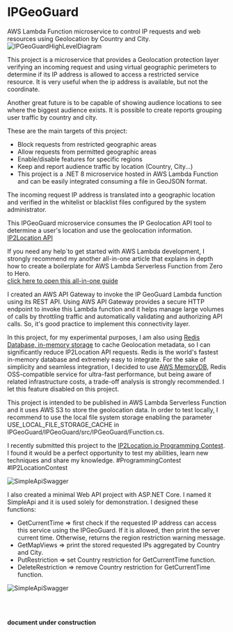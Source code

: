 # IPGeoGuard
AWS Lambda Function microservice to control IP requests and web resources using Geolocation by Country and City.<br/>
![IPGeoGuardHighLevelDiagram](https://sabsfilho.github.io/dev/assets/img/pcb/IPGeoGuard.jpg)

This project is a microservice that provides a Geolocation protection layer verifying an incoming request and using virtual geographic perimeters to determine if its IP address is allowed to access a restricted service resource. It is very useful when the ip address is available, but not the coordinate.<br/>

Another great future is to be capable of showing audience locations to see where the biggest audience exists. It is possible to create reports grouping user traffic by country and city.<br/>

These are the main targets of this project:
- Block requests from restricted geographic areas<br/>
- Allow requests from permitted geographic areas<br/>
- Enable/disable features for specific regions<br/>
- Keep and report audience traffic by location (Country, City...)<br/>
- This project is a .NET 8 microservice hosted in AWS Lambda Function and can be easily integrated consuming a file in GeoJSON format.<br/>

The incoming request IP address is translated into a geographic location and verified in the whitelist or blacklist files configured by the system administrator.<br/>

This IPGeoGuard microservice consumes the IP Geolocation API tool to determine a user's location and use the geolocation information.<br/>
[IP2Location API](https://www.ip2location.io/)<br/>

If you need any help´to get started with AWS Lambda development, I strongly recommend my another all-in-one article that explains in depth how to create a boilerplate for AWS Lambda Serverless Function from Zero to Hero.<br/>
[click here to open this all-in-one guide](https://www.linkedin.com/pulse/publish-net-8-microservice-aws-lambda-function-using-cost-santos-vsiqe)<br/>

I created an AWS API Gateway to invoke the IP GeoGuard Lambda function using its REST API. Using AWS API Gateway provides a secure HTTP endpoint to invoke this Lambda function and it helps manage large volumes of calls by throttling traffic and automatically validating and authorizing API calls. So, it's good practice to implement this connectivity layer.<br/>

In this project, for my experimental purposes, I am also using [Redis Database, in-memory storage](https://redis.io/) to cache Geolocation metadata, so I can significantly reduce IP2Location API requests. Redis is the world's fastest in-memory database and extremely easy to integrate. For the sake of simplicity and seamless integration, I decided to use [AWS MemoryDB](https://aws.amazon.com/memorydb/), Redis OSS-compatible service for ultra-fast performance, but being aware of related infrastructure costs, a trade-off analysis is strongly recommended. I let this feature disabled on this project.<br/>

This project is intended to be published in AWS Lambda Serverless Function and it uses AWS S3 to store the geolocation data. In order to test locally, I recommend to use the local file system storage enabling the parameter USE_LOCAL_FILE_STORAGE_CACHE in IPGeoGuard/IPGeoGuard/src/IPGeoGuard/Function.cs.<br/>

I recently submitted this project to the [IP2Location.io Programming Contest](https://contest.ip2location.com/#ipinfodb-invitation). I found it would be a perfect opportunity to test my abilities, learn new techniques and share my knowledge. #ProgrammingContest #IP2LocationContest<br/>

![SimpleApiSwagger](https://sabsfilho.github.io/dev/assets/img/pcb/IP2LocationContest.jpg)

I also created a minimal Web API project with ASP.NET Core. I named it SimpleApi and it is used solely for demonstration. I designed these functions:
- GetCurrentTime => first check if the requested IP address can access this service using the IPGeoGuard. If it is allowed, then print the server current time. Otherwise, returns the region restriction warning message.<br/>
- GetMapViews => print the stored requested IPs aggregated  by Country and City.<br/>
- PutRestriction => set Country restriction for GetCurrentTime function.<br/>
- DeleteRestriction => remove Country restriction for GetCurrentTime function.<br/>

![SimpleApiSwagger](https://sabsfilho.github.io/dev/assets/img/pcb/SimpleApiSwagger.jpg)

<br/><br/>

**document under construction**
